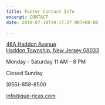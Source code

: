 ```yaml
---
title: Footer Contact Info
excerpt: CONTACT
date: 2019-07-19T19:17:27.987+00:00

---
```

[46A Haddon Avenue  
Haddon Township, New Jersey 08033](https://www.google.com/maps/place/46+Haddon+Ave,+Haddon+Township,+NJ+08108/@39.9118214,-75.056167,17z/data=!3m1!4b1!4m5!3m4!1s0x89c6c938fb0ae2c5:0xf65c4a95a5c08130!8m2!3d39.9118214!4d-75.053973?hl=en)

Monday - Saturday 11 AM - 8 PM 

Closed Sunday

(856)-858-8500

info@que-ricas.com

